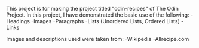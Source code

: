 This project is for making the project titled "odin-recipes" of The Odin Project. In this project, I have demonstrated the basic use of the following:
-Headings
-Images
-Paragraphs
-Lists (Unordered Lists, Ordered Lists)
-Links

Images and descriptions used were taken from:
-Wikipedia 
-Allrecipe.com